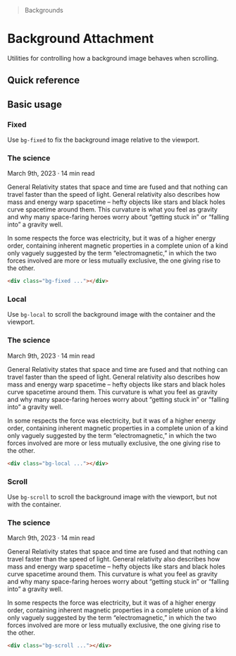 > Backgrounds

# Background Attachment

Utilities for controlling how a background image behaves when scrolling.

## Quick reference

<qr-table />

## Basic usage

### Fixed
Use `bg-fixed` to fix the background image relative to the viewport.

<example-container class="bg-fixed bg-[url(../../images/office-warping.png)] overflow-hidden h-[240] overflow-y-scroll overscroll-contain">
  <div class="s-bg/80 ex-inner-box s-text max-w-[400]">
    <h3>The science</h3>
    <p class="pd-text-sm">March 9th, 2023 · 14 min read</p>
    <p>General Relativity states that space and time are fused and that nothing can travel faster than the speed of light. General relativity also describes how mass and energy warp spacetime – hefty objects like stars and black holes curve spacetime around them. This curvature is what you feel as gravity and why many space-faring heroes worry about “getting stuck in” or “falling into” a gravity well.</p>
    <p>In some respects the force was electricity, but it was of a higher energy order, containing inherent magnetic properties in a complete union of a kind only vaguely suggested by the term “electromagnetic,” in which the two forces involved are more or less mutually exclusive, the one giving rise to the other.</p>
  </div>
</example-container>

```html
<div class="bg-fixed ..."></div>
```

### Local
Use `bg-local` to scroll the background image with the container and the viewport.

<example-container class="bg-local bg-[url(../../images/office-warping.png)] overflow-hidden h-[240] overflow-y-scroll overscroll-contain">
  <div class="s-bg/80 ex-inner-box s-text max-w-[400]">
    <h3>The science</h3>
    <p class="pd-text-sm">March 9th, 2023 · 14 min read</p>
    <p>General Relativity states that space and time are fused and that nothing can travel faster than the speed of light. General relativity also describes how mass and energy warp spacetime – hefty objects like stars and black holes curve spacetime around them. This curvature is what you feel as gravity and why many space-faring heroes worry about “getting stuck in” or “falling into” a gravity well.</p>
    <p>In some respects the force was electricity, but it was of a higher energy order, containing inherent magnetic properties in a complete union of a kind only vaguely suggested by the term “electromagnetic,” in which the two forces involved are more or less mutually exclusive, the one giving rise to the other.</p>
  </div>
</example-container>

```html
<div class="bg-local ..."></div>
```

### Scroll
Use `bg-scroll` to scroll the background image with the viewport, but not with the container.

<example-container class="bg-scroll bg-[url(../../images/office-warping.png)] overflow-hidden h-[240] overflow-y-scroll overscroll-contain">
  <div class="s-bg/80 ex-inner-box s-text max-w-[400]">
    <h3>The science</h3>
    <p class="pd-text-sm">March 9th, 2023 · 14 min read</p>
    <p>General Relativity states that space and time are fused and that nothing can travel faster than the speed of light. General relativity also describes how mass and energy warp spacetime – hefty objects like stars and black holes curve spacetime around them. This curvature is what you feel as gravity and why many space-faring heroes worry about “getting stuck in” or “falling into” a gravity well.</p>
    <p>In some respects the force was electricity, but it was of a higher energy order, containing inherent magnetic properties in a complete union of a kind only vaguely suggested by the term “electromagnetic,” in which the two forces involved are more or less mutually exclusive, the one giving rise to the other.</p>
  </div>
</example-container>

```html
<div class="bg-scroll ..."></div>
```
